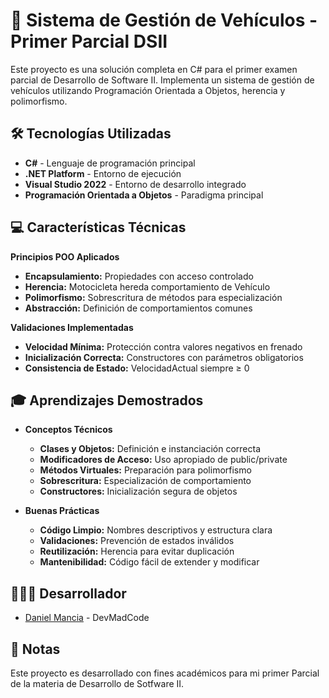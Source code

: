 # 🚗 Sistema de Gestión de Vehículos - Primer Parcial DSII

Este proyecto es una solución completa en C# para el primer examen parcial de Desarrollo de Software II. 
Implementa un sistema de gestión de vehículos utilizando Programación Orientada a Objetos, herencia y polimorfismo.

## 🛠 Tecnologías Utilizadas

- **C#** - Lenguaje de programación principal
- **.NET Platform** - Entorno de ejecución
- **Visual Studio 2022** - Entorno de desarrollo integrado
- **Programación Orientada a Objetos** - Paradigma principal

## 💻 Características Técnicas

**Principios POO Aplicados**

- **Encapsulamiento:** Propiedades con acceso controlado
- **Herencia:** Motocicleta hereda comportamiento de Vehículo
- **Polimorfismo:** Sobrescritura de métodos para especialización
- **Abstracción:** Definición de comportamientos comunes

**Validaciones Implementadas**

- **Velocidad Mínima:** Protección contra valores negativos en frenado
- **Inicialización Correcta:** Constructores con parámetros obligatorios
- **Consistencia de Estado:** VelocidadActual siempre ≥ 0

## 🎓 Aprendizajes Demostrados

- **Conceptos Técnicos**
    - **Clases y Objetos:** Definición e instanciación correcta
    - **Modificadores de Acceso:** Uso apropiado de public/private
    - **Métodos Virtuales:** Preparación para polimorfismo
    - **Sobrescritura:** Especialización de comportamiento
    - **Constructores:** Inicialización segura de objetos

- **Buenas Prácticas**
    - **Código Limpio:** Nombres descriptivos y estructura clara
    - **Validaciones:** Prevención de estados inválidos
    - **Reutilización:** Herencia para evitar duplicación
    - **Mantenibilidad:** Código fácil de extender y modificar

## 👨🏽‍💻 Desarrollador
- [Daniel Mancia](https://github.com/Daniel-Mancia22) - DevMadCode

## 📄 Notas
Este proyecto es desarrollado con fines académicos para mi primer Parcial de la materia de Desarrollo de Sotfware II.
